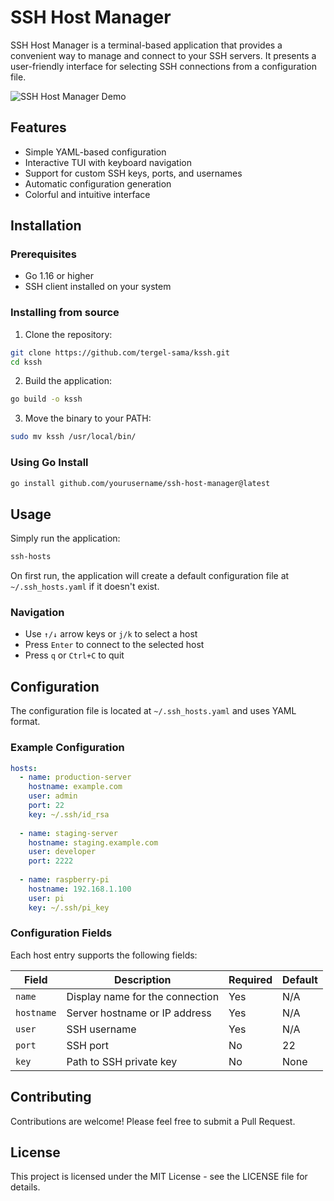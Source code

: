 # SSH Host Manager

SSH Host Manager is a terminal-based application that provides a convenient way to manage and connect to your SSH servers. It presents a user-friendly interface for selecting SSH connections from a configuration file.

![SSH Host Manager Demo](https://github.com/yourusername/ssh-host-manager/raw/main/demo.gif)

## Features

- Simple YAML-based configuration
- Interactive TUI with keyboard navigation
- Support for custom SSH keys, ports, and usernames
- Automatic configuration generation
- Colorful and intuitive interface

## Installation

### Prerequisites

- Go 1.16 or higher
- SSH client installed on your system

### Installing from source

1. Clone the repository:
```bash
git clone https://github.com/tergel-sama/kssh.git 
cd kssh
```

2. Build the application:
```bash
go build -o kssh
```

3. Move the binary to your PATH:
```bash
sudo mv kssh /usr/local/bin/
```

### Using Go Install

```bash
go install github.com/yourusername/ssh-host-manager@latest
```

## Usage

Simply run the application:

```bash
ssh-hosts
```

On first run, the application will create a default configuration file at `~/.ssh_hosts.yaml` if it doesn't exist.

### Navigation

- Use `↑/↓` arrow keys or `j/k` to select a host
- Press `Enter` to connect to the selected host
- Press `q` or `Ctrl+C` to quit

## Configuration

The configuration file is located at `~/.ssh_hosts.yaml` and uses YAML format.

### Example Configuration

```yaml
hosts:
  - name: production-server
    hostname: example.com
    user: admin
    port: 22
    key: ~/.ssh/id_rsa
    
  - name: staging-server
    hostname: staging.example.com
    user: developer
    port: 2222
    
  - name: raspberry-pi
    hostname: 192.168.1.100
    user: pi
    key: ~/.ssh/pi_key
```

### Configuration Fields

Each host entry supports the following fields:

| Field     | Description                           | Required | Default    |
|-----------|---------------------------------------|----------|------------|
| `name`    | Display name for the connection       | Yes      | N/A        |
| `hostname`| Server hostname or IP address         | Yes      | N/A        |
| `user`    | SSH username                          | Yes      | N/A        |
| `port`    | SSH port                              | No       | 22         |
| `key`     | Path to SSH private key               | No       | None       |

## Contributing

Contributions are welcome! Please feel free to submit a Pull Request.

## License

This project is licensed under the MIT License - see the LICENSE file for details.
